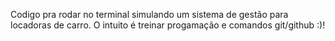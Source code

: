 Codigo pra rodar no terminal simulando um sistema de gestão para locadoras de carro. O intuito é treinar progamação e comandos git/github :)!
